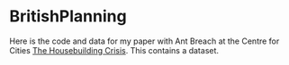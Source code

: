 # BritishPlanning

Here is the code and data for my paper with Ant Breach at the Centre for Cities [The Housebuilding Crisis](https://www.centreforcities.org/publication/the-housebuilding-crisis/). This contains a dataset.
